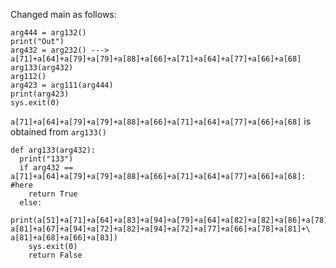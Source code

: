 Changed main as follows:
```
arg444 = arg132()
print("Out")
arg432 = arg232() ---> a[71]+a[64]+a[79]+a[79]+a[88]+a[66]+a[71]+a[64]+a[77]+a[66]+a[68]
arg133(arg432)
arg112()
arg423 = arg111(arg444)
print(arg423)
sys.exit(0)
```

```a[71]+a[64]+a[79]+a[79]+a[88]+a[66]+a[71]+a[64]+a[77]+a[66]+a[68]``` is obtained from `arg133()`

```
def arg133(arg432):
  print("133")
  if arg432 == a[71]+a[64]+a[79]+a[79]+a[88]+a[66]+a[71]+a[64]+a[77]+a[66]+a[68]:  #here
    return True
  else:
    print(a[51]+a[71]+a[64]+a[83]+a[94]+a[79]+a[64]+a[82]+a[82]+a[86]+a[78]+\
a[81]+a[67]+a[94]+a[72]+a[82]+a[94]+a[72]+a[77]+a[66]+a[78]+a[81]+\
a[81]+a[68]+a[66]+a[83])
    sys.exit(0)
    return False
```